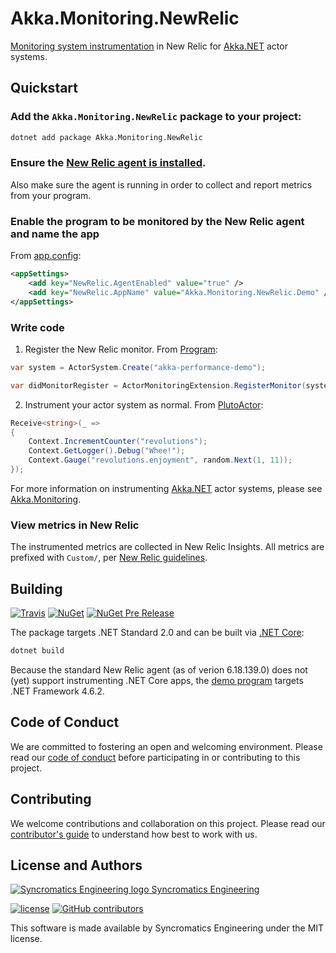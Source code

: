 # Akka.Monitoring.NewRelic

[Monitoring system instrumentation](https://github.com/petabridge/akka-monitoring) in New Relic for [Akka.NET](https://github.com/akkadotnet/akka.net) actor systems.

## Quickstart

### Add the `Akka.Monitoring.NewRelic` package to your project:

```bash
dotnet add package Akka.Monitoring.NewRelic
```

### Ensure the [New Relic agent is installed](https://docs.newrelic.com/docs/agents/net-agent/getting-started/introduction-new-relic-net).

Also make sure the agent is running in order to collect and report metrics from your program.

### Enable the program to be monitored by the New Relic agent and name the app

From [app.config](src/Akka.Monitoring.NewRelic.Demo/app.config):
```xml
<appSettings>
    <add key="NewRelic.AgentEnabled" value="true" />
    <add key="NewRelic.AppName" value="Akka.Monitoring.NewRelic.Demo" />
</appSettings>
```

### Write code

1. Register the New Relic monitor. From [Program](src/Akka.Monitoring.NewRelic.Demo/Program.cs):

```csharp
var system = ActorSystem.Create("akka-performance-demo");

var didMonitorRegister = ActorMonitoringExtension.RegisterMonitor(system, new ActorNewRelicMonitor());
```

2. Instrument your actor system as normal. From [PlutoActor](src/Akka.Monitoring.NewRelic.Demo/PlutoActor.cs):

```csharp
Receive<string>(_ =>
{
    Context.IncrementCounter("revolutions");
    Context.GetLogger().Debug("Whee!");
    Context.Gauge("revolutions.enjoyment", random.Next(1, 11));
});
```

For more information on instrumenting [Akka.NET](https://github.com/akkadotnet/akka.net) actor systems, please see [Akka.Monitoring](https://github.com/petabridge/akka-monitoring).

### View metrics in New Relic

The instrumented metrics are collected in New Relic Insights. All metrics are prefixed with `Custom/`, per [New Relic guidelines](https://docs.newrelic.com/docs/agents/manage-apm-agents/agent-data/collect-custom-metrics).

## Building

[![Travis](https://img.shields.io/travis/syncromatics/Akka.Monitoring.NewRelic.svg)](https://travis-ci.org/syncromatics/Akka.Monitoring.NewRelic)
[![NuGet](https://img.shields.io/nuget/v/Akka.Monitoring.NewRelic.svg)](https://www.nuget.org/packages/Akka.Monitoring.NewRelic/)
[![NuGet Pre Release](https://img.shields.io/nuget/vpre/Akka.Monitoring.NewRelic.svg)](https://www.nuget.org/packages/Akka.Monitoring.NewRelic/)

The package targets .NET Standard 2.0 and can be built via [.NET Core](https://www.microsoft.com/net/core):

```bash
dotnet build
```

Because the standard New Relic agent (as of verion 6.18.139.0) does not (yet) support instrumenting .NET Core apps, the [demo program](src/Akka.Monitoring.NewRelic.Demo) targets .NET Framework 4.6.2.

## Code of Conduct

We are committed to fostering an open and welcoming environment. Please read our [code of conduct](CODE_OF_CONDUCT.md) before participating in or contributing to this project.

## Contributing

We welcome contributions and collaboration on this project. Please read our [contributor's guide](CONTRIBUTING.md) to understand how best to work with us.

## License and Authors

[![Syncromatics Engineering logo](https://en.gravatar.com/userimage/100017782/89bdc96d68ad4b23998e3cdabdeb6e13.png?size=16) Syncromatics Engineering](https://github.com/syncromatics)

[![license](https://img.shields.io/github/license/syncromatics/Akka.Monitoring.NewRelic.svg)](https://github.com/syncromatics/Akka.Monitoring.NewRelic/blob/master/LICENSE)
[![GitHub contributors](https://img.shields.io/github/contributors/syncromatics/Akka.Monitoring.NewRelic.svg)](https://github.com/syncromatics/Akka.Monitoring.NewRelic/graphs/contributors)

This software is made available by Syncromatics Engineering under the MIT license.